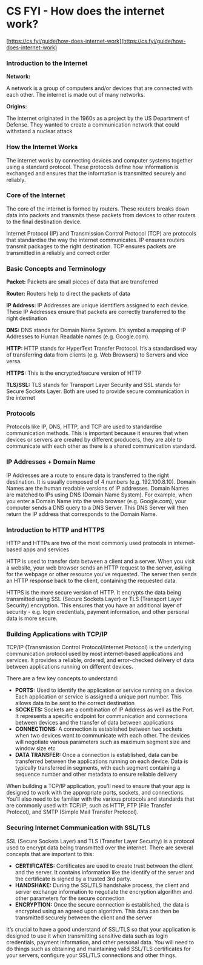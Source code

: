 # CS FYI - How does the internet work?

[https://cs.fyi/guide/how-does-internet-work](https://cs.fyi/guide/how-does-internet-work) 

### Introduction to the Internet

****************Network:****************

A network is a group of computers and/or devices that are connected with each other. The internet is made out of many networks. 

****************Origins:****************

The internet originated in the 1960s as a project by the US Department of Defense. They wanted to create a communication network that could withstand a nuclear attack 

### How the Internet Works

The internet works by connecting devices and computer systems together using a standard protocol. These protocols define how information is exchanged and ensures that the information is transmitted securely and reliably. 

### Core of the Internet

The core of the internet is formed by routers. These routers breaks down data into packets and transmits these packets from devices to other routers to the final destination device. 

Internet Protocol (IP) and Transmission Control Protocol (TCP) are protocols that standardise the way the internet communicates. IP ensures routers transmit packages to the right destination. TCP ensures packets are transmitted in a reliably and correct order 

### Basic Concepts and Terminology

**************Packet:************** Packets are small pieces of data that are transferred 

**************Router:************** Routers help to direct the packets of data 

****IP Address:**** IP Addresses are unique identifiers assigned to each device. These IP Addresses ensure that packets are correctly transferred to the right destination 

**********DNS:********** DNS stands for Domain Name System. It’s symbol a mapping of IP Addresses to Human Readable names (e.g. Google.com). 

**********HTTP:********** HTTP stands for HyperText Transfer Protocol. It’s a standardised way of transferring data from clients (e.g. Web Browsers) to Servers and vice versa. 

************HTTPS:************ This is the encrypted/secure version of HTTP 

**************TLS/SSL:************** TLS stands for Transport Layer Security and SSL stands for Secure Sockets Layer. Both are used to provide secure communication in the internet 

### Protocols

Protocols like IP, DNS, HTTP, and TCP are used to standardise communication methods. This is important because it ensures that when devices or servers are created by different producers, they are able to communicate with each other as there is a shared communication standard. 

### IP Addresses + Domain Name

IP Addresses are a route to ensure data is transferred to the right destination. It is usually composed of 4 numbers (e.g. 192.100.8.10). Domain Names are the human readable versions of IP addresses. Domain Names are matched to IPs using DNS (Domain Name System). For example, when you enter a Domain Name into the web browser (e.g. Google.com), your computer sends a DNS query to a DNS Server. This DNS Server will then return the IP address that corresponds to the Domain Name. 

### Introduction to HTTP and HTTPS

HTTP and HTTPs are two of the most commonly used protocols in internet-based apps and services

HTTP is used to transfer data between a client and a server. When you visit a website, your web browser sends an HTTP request to the server, asking for the webpage or other resource you’ve requested. The server then sends an HTTP response back to the client, containing the requested data.

HTTPS is the more secure version of HTTP. It encrypts the data being transmitted using SSL (Secure Sockets Layer) or TLS (Transport Layer Security) encryption. This ensures that you have an additional layer of security - e.g. login credentials, payment information, and other personal data is more secure. 

### Building Applications with TCP/IP

TCP/IP (Transmission Control Protocol/Internet Protocol) is the underlying communication protocol used by most internet-based applications and services. It provides a reliable, ordered, and error-checked delivery of data between applications running on different devices. 

There are a few key concepts to understand:

- **************PORTS:************** Used to identify the application or service running on a device. Each application or service is assigned a unique port number. This allows data to be sent to the correct destination
- ******************SOCKETS:****************** Sockets are a combination of IP Address as well as the Port. It represents a specific endpoint for communication and connections between devices and the transfer of data between applications
- **************************CONNECTIONS:************************** A connection is established between two sockets when two devices want to communicate with each other. The devices will negotiate various parameters such as maximum segment size and window size etc
- ******************************DATA TRANSFER:****************************** Once a connection is established, data can be transferred between the applications running on each device. Data is typically transferred in segments, with each segment containing a sequence number and other metadata to ensure reliable delivery

When building a TCP/IP application, you’ll need to ensure that your app is designed to work with the appropriate ports, sockets, and connections. You’ll also need to be familiar with the various protocols and standards that are commonly used with TCP/IP, such as HTTP, FTP (File Transfer Protocol), and SMTP (Simple Mail Transfer Protocol). 

### Securing Internet Communication with SSL/TLS

SSL (Secure Sockets Layer) and TLS (Transfer Layer Security) is a protocol used to encrypt data being transmitted over the internet. There are several concepts that are important to this:

- ****************************CERTIFICATES:**************************** Certificates are used to create trust between the client and the server. It contains information like the identify of the server and the certificate is signed by a trusted 3rd party.
- **********************HANDSHAKE:********************** During the SSL/TLS handshake process, the client and server exchange information to negotiate the encryption algorithm and other parameters for the secure connection
- ************************ENCRYPTION:************************ Once the secure connection is established, the data is encrypted using an agreed upon algorithm. This data can then be transmitted securely between the client and the server

It’s crucial to have a good understand of SSL/TLS so that your application is designed to use it when transmitting sensitive data such as login credentials, payment information, and other personal data. You will need to do things such as obtaining and maintaining valid SSL/TLS certificates for your servers, configure your SSL/TLS connections and other things.